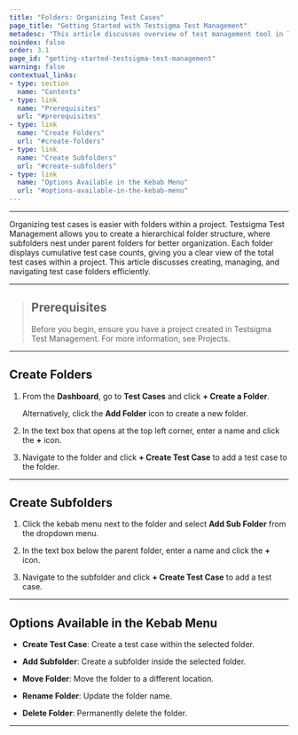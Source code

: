 ```yaml
---
title: "Folders: Organizing Test Cases"
page_title: "Getting Started with Testsigma Test Management"
metadesc: "This article discusses overview of test management tool in Testsigma | Keep your test cases, test plans, test runs, and reports organized in one place"
noindex: false
order: 3.1
page_id: "getting-started-testsigma-test-management"
warning: false
contextual_links:
- type: section
  name: "Contents"
- type: link
  name: "Prerequisites"
  url: "#prerequisites"
- type: link
  name: "Create Folders"
  url: "#create-folders"
- type: link
  name: "Create Subfolders"
  url: "#create-subfolders"
- type: link
  name: "Options Available in the Kebab Menu"
  url: "#options-available-in-the-kebab-menu"
---
```


---

Organizing test cases is easier with folders within a project. Testsigma Test Management allows you to create a hierarchical folder structure, where subfolders nest under parent folders for better organization. Each folder displays cumulative test case counts, giving you a clear view of the total test cases within a project. This article discusses creating, managing, and navigating test case folders efficiently.

---

> ## **Prerequisites**
> 
> Before you begin, ensure you have a project created in Testsigma Test Management. For more information, see Projects. 

---

## **Create Folders**

1. From the **Dashboard**, go to **Test Cases** and click **+ Create a Folder**.
   
   Alternatively, click the **Add Folder** icon to create a new folder.

2. In the text box that opens at the top left corner, enter a name and click the **+** icon.

3. Navigate to the folder and click **+ Create Test Case** to add a test case to the folder.

---

## **Create Subfolders** 

1. Click the kebab menu next to the folder and select **Add Sub Folder** from the dropdown menu.

2. In the text box below the parent folder, enter a name and click the **+** icon.

3. Navigate to the subfolder and click **+ Create Test Case** to add a test case.

---

## **Options Available in the Kebab Menu**

- **Create Test Case**: Create a test case within the selected folder.

- **Add Subfolder**: Create a subfolder inside the selected folder.

- **Move Folder**: Move the folder to a different location.

- **Rename Folder**: Update the folder name.

- **Delete Folder**: Permanently delete the folder.

---